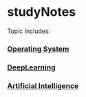 # studyNotes
Topic Includes:
### [Operating System](/OS(from:%20Operation%20Systems:%20Three%20Easy%20Pices).md)
### [DeepLearning](/Deeplearning.md)
### [Artificial Intelligence](/Artificial%20Intelligence%20(From%20MITOPENCOURSEWARE:%20Artificial%20Intelligence).md)

  
